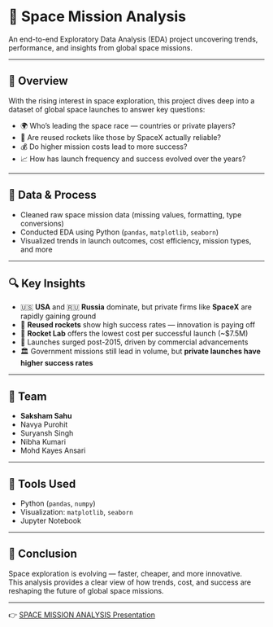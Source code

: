 # 🚀 Space Mission Analysis

An end-to-end Exploratory Data Analysis (EDA) project uncovering trends, performance, and insights from global space missions.

---

## 📌 Overview

With the rising interest in space exploration, this project dives deep into a dataset of global space launches to answer key questions:

- 🌍 Who’s leading the space race — countries or private players?
- 🔁 Are reused rockets like those by SpaceX actually reliable?
- 💰 Do higher mission costs lead to more success?
- 📈 How has launch frequency and success evolved over the years?

---

## 🧹 Data & Process

- Cleaned raw space mission data (missing values, formatting, type conversions)
- Conducted EDA using Python (`pandas`, `matplotlib`, `seaborn`)
- Visualized trends in launch outcomes, cost efficiency, mission types, and more

---

## 🔍 Key Insights

- 🇺🇸 **USA** and 🇷🇺 **Russia** dominate, but private firms like **SpaceX** are rapidly gaining ground  
- 🔁 **Reused rockets** show high success rates — innovation is paying off  
- 💸 **Rocket Lab** offers the lowest cost per successful launch (~$7.5M)  
- 🚀 Launches surged post-2015, driven by commercial advancements  
- 🏛️ Government missions still lead in volume, but **private launches have higher success rates**

---

## 👥 Team

- **Saksham Sahu**  
- Navya Purohit  
- Suryansh Singh  
- Nibha Kumari  
- Mohd Kayes Ansari  

---

## 🧰 Tools Used

- Python (`pandas`, `numpy`)  
- Visualization: `matplotlib`, `seaborn`  
- Jupyter Notebook

---

## 🎯 Conclusion

Space exploration is evolving — faster, cheaper, and more innovative.  
This analysis provides a clear view of how trends, cost, and success are reshaping the future of global space missions.

---

👉 [SPACE MISSION ANALYSIS Presentation](./SPACE%20MISSION%20ANALYSIS%20Presentation.pdf)
